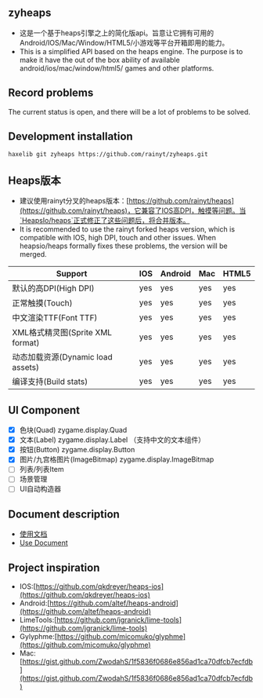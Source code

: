## zyheaps
- 这是一个基于heaps引擎之上的简化版api。旨意让它拥有可用的Android/IOS/Mac/Window/HTML5/小游戏等平台开箱即用的能力。
- This is a simplified API based on the heaps engine. The purpose is to make it have the out of the box ability of available android/ios/mac/window/html5/ games and other platforms.

## Record problems
The current status is open, and there will be a lot of problems to be solved.

## Development installation
```shell
haxelib git zyheaps https://github.com/rainyt/zyheaps.git
```

## Heaps版本
- 建议使用rainyt分叉的heaps版本：[https://github.com/rainyt/heaps](https://github.com/rainyt/heaps)，它兼容了IOS高DPI，触摸等问题。当`HeapsIo/heaps`正式修正了这些问题后，将合并版本。
- It is recommended to use the rainyt forked heaps version, which is compatible with IOS, high DPI, touch and other issues. When heapsio/heaps formally fixes these problems, the version will be merged.

|  Support   | IOS  | Android | Mac | HTML5 |
|  ----  | ----  | --- | --- | --- |
| 默认的高DPI(High DPI)  | yes | yes | yes | yes |
| 正常触摸(Touch)  | yes | yes | yes | yes |
| 中文渲染TTF(Font TTF)  | yes | yes | yes | yes |
| XML格式精灵图(Sprite XML format)  | yes | yes | yes | yes |
| 动态加载资源(Dynamic load assets)  | yes | yes | yes | yes |
| 编译支持(Build stats)  | yes | yes | yes | yes |

## UI Component
- [x] 色块(Quad) zygame.display.Quad
- [x] 文本(Label) zygame.display.Label （支持中文的文本组件）
- [x] 按钮(Button) zygame.display.Button
- [x] 图片/九宫格图片(ImageBitmap) zygame.display.ImageBitmap
- [ ] 列表/列表Item
- [ ] 场景管理
- [ ] UI自动构造器

## Document description
- [使用文档](https://github.com/rainyt/zyheaps/wiki/%E5%9F%BA%E7%A1%80%E4%BD%BF%E7%94%A8%E6%96%87%E6%A1%A3%EF%BC%88%E4%B8%AD%E6%96%87%EF%BC%89)
- [Use Document](https://github.com/rainyt/zyheaps/wiki/Use-(EN))

## Project inspiration
- IOS:[https://github.com/qkdreyer/heaps-ios](https://github.com/qkdreyer/heaps-ios)
- Android:[https://github.com/altef/heaps-android](https://github.com/altef/heaps-android)
- LimeTools:[https://github.com/jgranick/lime-tools](https://github.com/jgranick/lime-tools)
- Gylyphme:[https://github.com/micomuko/glyphme](https://github.com/micomuko/glyphme)
- Mac:[https://gist.github.com/ZwodahS/1f5836f0686e856ad1ca70dfcb7ecfdb](https://gist.github.com/ZwodahS/1f5836f0686e856ad1ca70dfcb7ecfdb)